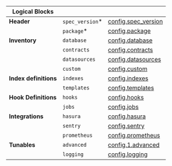 <!-- markdownlint-disable first-line-h1 -->
| Logical Blocks        |                  |                                        |
| --------------------- | ---------------- | -------------------------------------- |
| **Header**            | `spec_version`\* | [config.spec_version](../9.config/14.spec_version.md)   |
|                       | `package`\*      | [config.package](../9.config/11.package.md)        |
| **Inventory**         | `database`       | [config.database](../9.config/4.database.md)       |
|                       | `contracts`      | [config.contracts](../9.config/2.contracts.md)      |
|                       | `datasources`    | [config.datasources](../9.config/5.datasources.md)    |
|                       | `custom`         | [config.custom](../9.config/3.custom.md)         |
| **Index definitions** | `indexes`        | [config.indexes](../9.config/8.indexes.md) |
|                       | `templates`      | [config.templates](../9.config/15.templates.md)      |
| **Hook Definitions**  | `hooks`          | [config.hooks](../9.config/7.hooks.md)          |
|                       | `jobs`           | [config.jobs](../9.config/9.jobs.md)           |
| **Integrations**      | `hasura`         | [config.hasura](../9.config/6.hasura.md)         |
|                       | `sentry`         | [config.sentry](../9.config/13.sentry.md)         |
|                       | `prometheus`     | [config.prometheus](../9.config/12.prometheus.md)     |
| **Tunables**          | `advanced`       | [config.1.advanced](../9.config/1.advanced.md)       |
|                       | `logging`        | [config.logging](../9.config/10.logging.md)        |